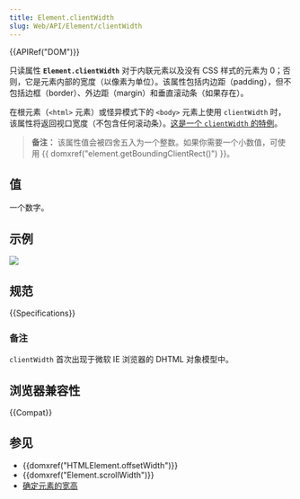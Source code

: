 ```yaml
---
title: Element.clientWidth
slug: Web/API/Element/clientWidth
---
```


{{APIRef("DOM")}}

只读属性 **`Element.clientWidth`** 对于内联元素以及没有 CSS 样式的元素为 0；否则，它是元素内部的宽度（以像素为单位）。该属性包括内边距（padding），但不包括边框（border）、外边距（margin）和垂直滚动条（如果存在）。

在根元素（`<html>` 元素）或怪异模式下的 `<body>` 元素上使用 `clientWidth` 时，该属性将返回视口宽度（不包含任何滚动条）。[这是一个 `clientWidth` 的特例](https://www.w3.org/TR/2016/WD-cssom-view-1-20160317/#dom-element-clientwidth)。

> **备注：** 该属性值会被四舍五入为一个整数。如果你需要一个小数值，可使用 {{ domxref("element.getBoundingClientRect()") }}。

## 值

一个数字。

## 示例

![](dimensions-client.png)

## 规范

{{Specifications}}

### 备注

`clientWidth` 首次出现于微软 IE 浏览器的 DHTML 对象模型中。

## 浏览器兼容性

{{Compat}}

## 参见

- {{domxref("HTMLElement.offsetWidth")}}
- {{domxref("Element.scrollWidth")}}
- [确定元素的宽高](/zh-CN/docs/Web/API/CSS_Object_Model/Determining_the_dimensions_of_elements)
